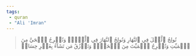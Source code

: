 ```yaml
---
tags: 
 - quran 
 - "Ali 'Imran"
---
```


> تُولِجُ ٱلَّيۡلَ فِي ٱلنَّهَارِ وَتُولِجُ ٱلنَّهَارَ فِي ٱلَّيۡلِۖ وَتُخۡرِجُ ٱلۡحَيَّ مِنَ ٱلۡمَيِّتِ وَتُخۡرِجُ ٱلۡمَيِّتَ مِنَ ٱلۡحَيِّۖ وَتَرۡزُقُ مَن تَشَآءُ بِغَيۡرِ حِسَابٖ
